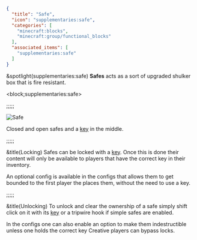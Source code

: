 ```json
{
  "title": "Safe",
  "icon": "supplementaries:safe",
  "categories": [
    "minecraft:blocks",
    "minecraft:group/functional_blocks"
  ],
  "associated_items": [
    "supplementaries:safe"
  ]
}
```

&spotlight(supplementaries:safe)
**Safes** acts as a sort of upgraded shulker box that is fire resistant.

<block;supplementaries:safe>

;;;;;

![Safe](supplementaries:textures/gui/image/safe.png,fit)

Closed and open safes and a [key](^supplementaries:key) in the middle.

;;;;;

&title(Locking)
Safes can be locked with a [key](^supplementaries:key). Once this is done their content will only be available to players that have the correct key in their inventory.


An optional config is available in the configs that allows them to get bounded to the first player the places them, without the need to use a key.

;;;;;

&title(Unlocking)
To unlock and clear the ownership of a safe simply shift click on it with its [key](^supplementaries:key) or a tripwire hook if simple safes are enabled.


In the configs one can also enable an option to make them indestructible unless one holds the correct key
Creative players can bypass locks.
